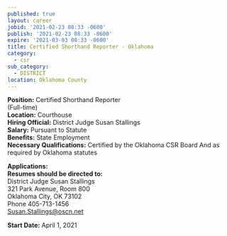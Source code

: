 ```yaml
---
published: true
layout: career
jobid: '2021-02-23 08:33 -0600'
publish: '2021-02-23 08:33 -0600'
expire: '2021-03-03 08:33 -0600'
title: Certified Shorthand Reporter - Oklahoma
category:
  - csr
sub_category:
  - DISTRICT
location: Oklahoma County
---
```

**Position:** Certified Shorthand Reporter   
(Full-time)  
**Location:** Courthouse     
**Hiring Official:** District Judge Susan Stallings      
**Salary:** Pursuant to Statute  
**Benefits:** State Employment  
**Necessary Qualifications:** Certified by the Oklahoma CSR Board And as required by Oklahoma statutes
										

**Applications:**   
**Resumes should be directed to:**  
District Judge Susan Stallings  
321 Park Avenue, Room 800  
Oklahoma City, OK  73102  
Phone 405-713-1456  
[Susan.Stallings@oscn.net](mailto:Susan.Stallings@oscn.net)					 

**Start Date:** April 1, 2021
